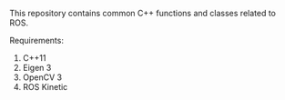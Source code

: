 This repository contains common C++ functions and classes related to ROS. 

Requirements:
1. C++11
1. Eigen 3
1. OpenCV 3
1. ROS Kinetic
